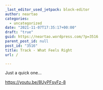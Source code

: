 ```yaml
---
_last_editor_used_jetpack: block-editor
author: neartao
categories:
  - uncategorized
date: "2021-11-07T17:35:17+00:00"
draft: "true"
guid: https://neartao.wordpress.com/?p=3516
parent_post_id: null
post_id: "3516"
title: Track - What Feels Right
url: /

---
```

Just a quick one...

https://youtu.be/8UyPFsyFz-8
